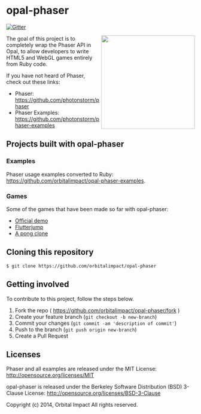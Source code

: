 # opal-phaser

[![Gitter](https://badges.gitter.im/Join%20Chat.svg)](https://gitter.im/orbitalimpact/opal-phaser?utm_source=badge&utm_medium=badge&utm_campaign=pr-badge&utm_content=badge)

<img align="right" width="250" src="https://raw.githubusercontent.com/orbitalimpact/opal-phaser/master/common/images/logo.png">

The goal of this project is to completely wrap the Phaser API in Opal, to allow developers to write HTML5 and WebGL games entirely from Ruby code.

If you have not heard of Phaser, check out these links:

* Phaser: https://github.com/photonstorm/phaser
* Phaser Examples: https://github.com/photonstorm/phaser-examples

## Projects built with opal-phaser

### Examples

Phaser usage examples converted to Ruby: https://github.com/orbitalimpact/opal-phaser-examples.

### Games

Some of the games that have been made so far with opal-phaser:

* [Official demo](https://github.com/orbitalimpact/opal-phaser/tree/master/demo)
* [Flutterjump](https://github.com/orbitalimpact/flutterjump)
* [A pong clone](https://github.com/opengamedev/pong-opal-phaser)

## Cloning this repository

```
$ git clone https://github.com/orbitalimpact/opal-phaser
```

## Getting involved

To contribute to this project, follow the steps below.

1. Fork the repo ( https://github.com/orbitalimpact/opal-phaser/fork )
2. Create your feature branch (`git checkout -b new-branch`)
3. Commit your changes (`git commit -am 'description of commit'`)
4. Push to the branch (`git push origin new-branch`)
5. Create a Pull Request

## Licenses

Phaser and all examples are released under the MIT License: http://opensource.org/licenses/MIT

opal-phaser is released under the Berkeley Software Distribution (BSD) 3-Clause License: http://opensource.org/licenses/BSD-3-Clause

Copyright (c) 2014, Orbital Impact
All rights reserved.
